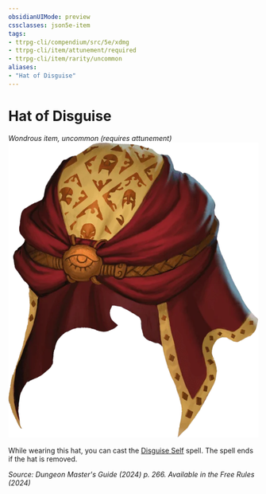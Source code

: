 ```yaml
---
obsidianUIMode: preview
cssclasses: json5e-item
tags:
- ttrpg-cli/compendium/src/5e/xdmg
- ttrpg-cli/item/attunement/required
- ttrpg-cli/item/rarity/uncommon
aliases: 
- "Hat of Disguise"
---
```

# Hat of Disguise
*Wondrous item, uncommon (requires attunement)*  
![](3-Compendium/items/img/hat-of-disguise.webp#right)


While wearing this hat, you can cast the [Disguise Self](3-Compendium/spells/disguise-self-xphb.md) spell. The spell ends if the hat is removed.

*Source: Dungeon Master's Guide (2024) p. 266. Available in the Free Rules (2024)*